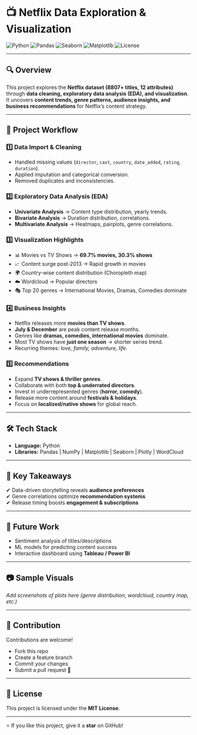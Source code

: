 # 📺 Netflix Data Exploration & Visualization  

![Python](https://img.shields.io/badge/Python-3.8%2B-blue?logo=python)
![Pandas](https://img.shields.io/badge/Pandas-Data%20Analysis-yellow?logo=pandas)
![Seaborn](https://img.shields.io/badge/Seaborn-Visualization-9cf?logo=plotly)
![Matplotlib](https://img.shields.io/badge/Matplotlib-Charts-orange?logo=plotly)
![License](https://img.shields.io/badge/License-MIT-green)

---

## 🔍 Overview  
This project explores the **Netflix dataset (8807+ titles, 12 attributes)** through **data cleaning, exploratory data analysis (EDA), and visualization**.  
It uncovers **content trends, genre patterns, audience insights, and business recommendations** for Netflix’s content strategy.  

---

## 📂 Project Workflow  

### 1️⃣ Data Import & Cleaning  
- Handled missing values (`director`, `cast`, `country`, `date_added`, `rating`, `duration`).  
- Applied imputation and categorical conversion.  
- Removed duplicates and inconsistencies.  

### 2️⃣ Exploratory Data Analysis (EDA)  
- **Univariate Analysis** → Content type distribution, yearly trends.  
- **Bivariate Analysis** → Duration distribution, correlations.  
- **Multivariate Analysis** → Heatmaps, pairplots, genre correlations.  

### 3️⃣ Visualization Highlights  
- 📊 Movies vs TV Shows → **69.7% movies, 30.3% shows**  
- 📈 Content surge post-2013 → Rapid growth in movies  
- 🌍 Country-wise content distribution (Choropleth map)  
- ☁️ Wordcloud → Popular directors  
- 🎭 Top 20 genres → International Movies, Dramas, Comedies dominate  

### 4️⃣ Business Insights  
- Netflix releases more **movies than TV shows**.  
- **July & December** are peak content release months.  
- Genres like **dramas, comedies, international movies** dominate.  
- Most TV shows have **just one season** → shorter series trend.  
- Recurring themes: *love, family, adventure, life*.  

### 5️⃣ Recommendations  
- Expand **TV shows & thriller genres**.  
- Collaborate with both **top & underrated directors**.  
- Invest in underrepresented genres (**horror, comedy**).  
- Release more content around **festivals & holidays**.  
- Focus on **localized/native shows** for global reach.  

---

## 🛠️ Tech Stack  
- **Language:** Python  
- **Libraries:** Pandas | NumPy | Matplotlib | Seaborn | Plotly | WordCloud  

---

## 📌 Key Takeaways  
✔ Data-driven storytelling reveals **audience preferences**  
✔ Genre correlations optimize **recommendation systems**  
✔ Release timing boosts **engagement & subscriptions**  

---

## 🚀 Future Work  
- Sentiment analysis of titles/descriptions  
- ML models for predicting content success  
- Interactive dashboard using **Tableau / Power BI**  

---

## 📷 Sample Visuals  
_Add screenshots of plots here (genre distribution, wordcloud, country map, etc.)_  

---

## 🤝 Contribution  
Contributions are welcome!  
- Fork this repo  
- Create a feature branch  
- Commit your changes  
- Submit a pull request 🚀  

---

## 📜 License  
This project is licensed under the **MIT License**.  

---

⭐ If you like this project, give it a **star** on GitHub!
